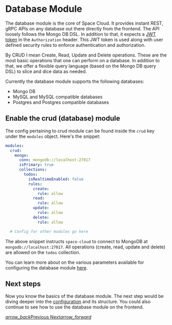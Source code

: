 # Database Module

The database module is the core of Space Cloud. It provides instant REST, gRPC APIs on any database out there directly from the frontend. The API loosely follows the Mongo DB DSL. In addition to that, it expects a [JWT token](https://jwt.io) in the `Authorization` header. This JWT token is used along with user defined security rules to enforce authentication and authorization.

By CRUD I mean Create, Read, Update and Delete operations. These are the most basic operations that one can perform on a database. In addition to that, we offer a flexible query language (based on the Mongo DB query DSL) to slice and dice data as needed.

Currently the database module supports the following databases:
- Mongo DB
- MySQL and MySQL compatible databases
- Postgres and Postgres compatible databases

## Enable the crud (database) module

The config pertaining to crud module can be found inside the `crud` key under the `modules` object. Here's the snippet:

```yaml
modules:
  crud:
    mongo:
      conn: mongodb://localhost:27017
      isPrimary: true
      collections:
        todos:
          isRealtimeEnabled: false
          rules:
            create:
              rule: allow
            read:
              rule: allow
            update:
              rule: allow
            delete:
              rule: allow

  # Config for other modules go here
```

The above snippet instructs `space-cloud` to connect to MongoDB at `mongodb://localhost:27017`. All operations (create, read, update and delete) are allowed on the `todos` collection.

You can learn more about on the various parameters available for configuring the database module [here](/docs/database/config).


## Next steps

Now you know the basics of the database module. The next step would be diving deeper into the [configuration](/docs/database/config) and its structure. You could also continue to see how to use the database module on the frontend.

<div class="btns-wrapper">
  <a href="/docs/user-management/overview" class="waves-effect waves-light btn primary-btn-border btn-small">
    <i class="material-icons btn-with-icon">arrow_back</i>Previous
  </a>
  <a href="/docs/database/create" class="waves-effect waves-light btn primary-btn-fill btn-small">
    Next<i class="material-icons btn-with-icon">arrow_forward</i>
  </a>
</div>
